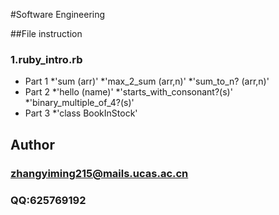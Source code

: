
#Software Engineering
   

##File instruction

### 1.ruby_intro.rb
*  Part 1
       	 *'sum (arr)'
       	 *'max_2_sum (arr,n)'
       	 *'sum_to_n? (arr,n)'
* Part 2
       	 *'hello (name)'
       	 *'starts_with_consonant?(s)'
       	 *'binary_multiple_of_4?(s)'
* Part 3
         *'class BookInStock'

   
   

## Author

### zhangyiming215@mails.ucas.ac.cn
### QQ:625769192


